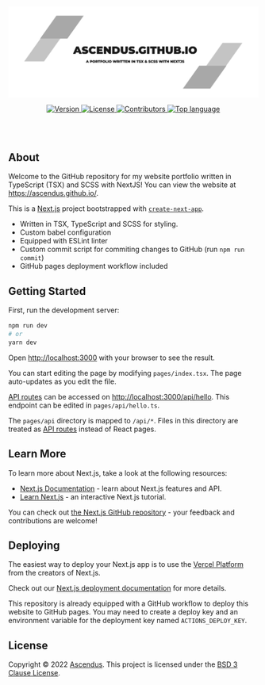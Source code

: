 <a href="https://github.com/Ascendus/ascendus.github.io">
    <img src="public/assets/img/aWjN7gDOFWzazRaKp8QK.svg" align="center">
</a>

<p align="center">
    <a href="https://github.com/Ascendus/ascendus.github.io/releases" target="_blank">
        <img alt="Version" src="https://img.shields.io/github/v/release/Ascendus/ascendus.github.io?color=blue&logo=github&style=for-the-badge" />
    </a>
    <a href="https://opensource.org/licenses/BSD-3-Clause" target="_blank">
        <img alt="License" src="https://img.shields.io/github/license/Ascendus/ascendus.github.io?style=for-the-badge&logo=github" />
    </a>
    <a href="https://github.com/Ascendus/ascendus.github.io/contributors" target="_blank">
        <img alt="Contributors" src="https://img.shields.io/github/contributors/Ascendus/ascendus.github.io?style=for-the-badge&logo=github">
    </a>
    <a href="https://github.com/Ascendus/ascendus.github.io/search?l=TSX" target="_blank">
        <img alt="Top language" src="https://img.shields.io/github/languages/top/Ascendus/ascendus.github.io?style=for-the-badge&logo=github">
    </a>
</p>

<br />
<br />

## About
Welcome to the GitHub repository for my website portfolio written in TypeScript (TSX) and SCSS with NextJS! You can view the website at https://ascendus.github.io/.

This is a [Next.js](https://nextjs.org/) project bootstrapped with [`create-next-app`](https://github.com/vercel/next.js/tree/canary/packages/create-next-app).

* Written in TSX, TypeScript and SCSS for styling.
* Custom babel configuration
* Equipped with ESLint linter
* Custom commit script for commiting changes to GitHub (run `npm run commit`)
* GitHub pages deployment workflow included

## Getting Started

First, run the development server:

```bash
npm run dev
# or
yarn dev
```

Open [http://localhost:3000](http://localhost:3000) with your browser to see the result.

You can start editing the page by modifying `pages/index.tsx`. The page auto-updates as you edit the file.

[API routes](https://nextjs.org/docs/api-routes/introduction) can be accessed on [http://localhost:3000/api/hello](http://localhost:3000/api/hello). This endpoint can be edited in `pages/api/hello.ts`.

The `pages/api` directory is mapped to `/api/*`. Files in this directory are treated as [API routes](https://nextjs.org/docs/api-routes/introduction) instead of React pages.

## Learn More

To learn more about Next.js, take a look at the following resources:

- [Next.js Documentation](https://nextjs.org/docs) - learn about Next.js features and API.
- [Learn Next.js](https://nextjs.org/learn) - an interactive Next.js tutorial.

You can check out [the Next.js GitHub repository](https://github.com/vercel/next.js/) - your feedback and contributions are welcome!    

## Deploying

The easiest way to deploy your Next.js app is to use the [Vercel Platform](https://vercel.com/new?utm_medium=default-template&filter=next.js&utm_source=create-next-app&utm_campaign=create-next-app-readme) from the creators of Next.js.

Check out our [Next.js deployment documentation](https://nextjs.org/docs/deployment) for more details.

This repository is already equipped with a GitHub workflow to deploy this website to GitHub pages. You may need to create a deploy key and an environment variable for the deployment key named `ACTIONS_DEPLOY_KEY`.

## License
Copyright © 2022 [Ascendus](https://github.com/Ascendus).
This project is licensed under the [BSD 3 Clause License](https://opensource.org/licenses/BSD-3-Clause).
